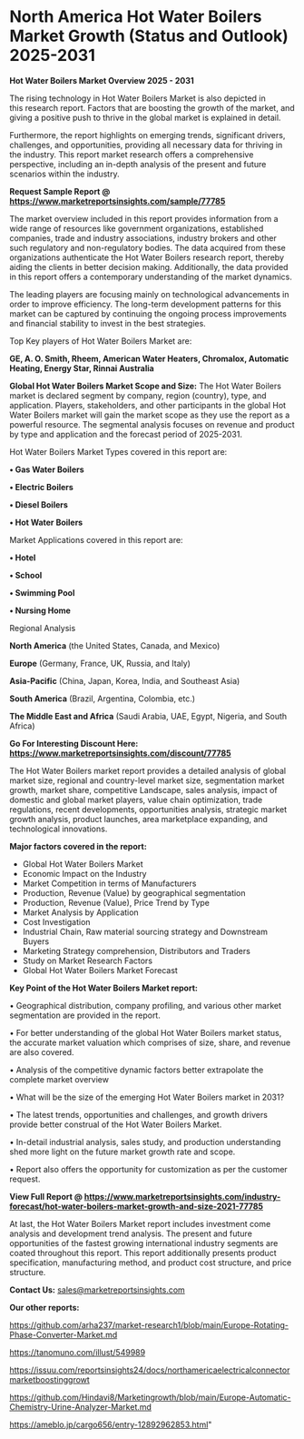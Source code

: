 # North America Hot Water Boilers Market Growth (Status and Outlook) 2025-2031

<Strong> Hot Water Boilers Market Overview 2025 - 2031</strong>

The rising technology in Hot Water Boilers Market is also depicted in this research report. Factors that are boosting the growth of the market, and giving a positive push to thrive in the global market is explained in detail.

Furthermore, the report highlights on emerging trends, significant drivers, challenges, and opportunities, providing all necessary data for thriving in the industry. This report market research offers a comprehensive perspective, including an in-depth analysis of the present and future scenarios within the industry.

<strong>Request Sample Report @ <a href=https://www.marketreportsinsights.com/sample/77785>https://www.marketreportsinsights.com/sample/77785</a></strong>

The market overview included in this report provides information from a wide range of resources like government organizations, established companies, trade and industry associations, industry brokers and other such regulatory and non-regulatory bodies. The data acquired from these organizations authenticate the Hot Water Boilers research report, thereby aiding the clients in better decision making. Additionally, the data provided in this report offers a contemporary understanding of the market dynamics.

The leading players are focusing mainly on technological advancements in order to improve efficiency. The long-term development patterns for this market can be captured by continuing the ongoing process improvements and financial stability to invest in the best strategies.

Top Key players of Hot Water Boilers Market are:

<strong>GE, A. O. Smith, Rheem, American Water Heaters, Chromalox, Automatic Heating, Energy Star, Rinnai Australia</strong>

<strong><b>Global Hot Water Boilers Market Scope and Size:</b></strong>
The Hot Water Boilers market is declared segment by company, region (country), type, and application. Players, stakeholders, and other participants in the global Hot Water Boilers market will gain the market scope as they use the report as a powerful resource. The segmental analysis focuses on revenue and product by type and application and the forecast period of 2025-2031.

Hot Water Boilers Market Types covered in this report are:

<strong>• Gas Water Boilers

• Electric Boilers

• Diesel Boilers

• Hot Water Boilers</strong>

Market Applications covered in this report are:

<strong>• Hotel

• School

• Swimming Pool

• Nursing Home</strong> 

Regional Analysis

<strong>North America</strong> (the United States, Canada, and Mexico)

<strong>Europe</strong> (Germany, France, UK, Russia, and Italy)

<strong>Asia-Pacific</strong> (China, Japan, Korea, India, and Southeast Asia)

<strong>South America</strong> (Brazil, Argentina, Colombia, etc.)

<strong>The Middle East and Africa</strong> (Saudi Arabia, UAE, Egypt, Nigeria, and South Africa)

<strong>Go For Interesting Discount Here: <a href=https://www.marketreportsinsights.com/discount/77785>https://www.marketreportsinsights.com/discount/77785</a></strong>

The Hot Water Boilers market report provides a detailed analysis of global market size, regional and country-level market size, segmentation market growth, market share, competitive Landscape, sales analysis, impact of domestic and global market players, value chain optimization, trade regulations, recent developments, opportunities analysis, strategic market growth analysis, product launches, area marketplace expanding, and technological innovations.

<strong><b>Major factors covered in the report:</b></strong>
<ul>
  <li>Global Hot Water Boilers Market </li>
  <li>Economic Impact on the Industry</li>
  <li>Market Competition in terms of Manufacturers</li>
  <li>Production, Revenue (Value) by geographical segmentation</li>
  <li>Production, Revenue (Value), Price Trend by Type</li>
  <li>Market Analysis by Application</li>
  <li>Cost Investigation</li>
  <li>Industrial Chain, Raw material sourcing strategy and Downstream Buyers</li>
  <li>Marketing Strategy comprehension, Distributors and Traders</li>
  <li>Study on Market Research Factors</li>
  <li>Global Hot Water Boilers Market Forecast</li>
</ul>

<strong><b>Key Point of the Hot Water Boilers Market report:</b></strong>

• Geographical distribution, company profiling, and various other market segmentation are provided in the report.

• For better understanding of the global Hot Water Boilers market status, the accurate market valuation which comprises of size, share, and revenue are also covered.

• Analysis of the competitive dynamic factors better extrapolate the complete market overview

• What will be the size of the emerging Hot Water Boilers market in 2031?

• The latest trends, opportunities and challenges, and growth drivers provide better construal of the Hot Water Boilers Market.

• In-detail industrial analysis, sales study, and production understanding shed more light on the future market growth rate and scope.

• Report also offers the opportunity for customization as per the customer request.

<strong><b>View Full Report @ <a href=https://www.marketreportsinsights.com/industry-forecast/hot-water-boilers-market-growth-and-size-2021-77785>https://www.marketreportsinsights.com/industry-forecast/hot-water-boilers-market-growth-and-size-2021-77785</a></b></strong>


At last, the Hot Water Boilers Market report includes investment come analysis and development trend analysis. The present and future opportunities of the fastest growing international industry segments are coated throughout this report. This report additionally presents product specification, manufacturing method, and product cost structure, and price structure.

<strong>Contact Us:</strong>
sales@marketreportsinsights.com

<strong>Our other reports:</strong>

<a href=https://github.com/arha237/market-research1/blob/main/Europe-Rotating-Phase-Converter-Market.md>https://github.com/arha237/market-research1/blob/main/Europe-Rotating-Phase-Converter-Market.md</a>

<a href=https://tanomuno.com/illust/549989>https://tanomuno.com/illust/549989</a>

<a href=https://issuu.com/reportsinsights24/docs/northamericaelectricalconnectormarketboostinggrowt>https://issuu.com/reportsinsights24/docs/northamericaelectricalconnectormarketboostinggrowt</a>

<a href=https://github.com/Hindavi8/Marketingrowth/blob/main/Europe-Automatic-Chemistry-Urine-Analyzer-Market.md>https://github.com/Hindavi8/Marketingrowth/blob/main/Europe-Automatic-Chemistry-Urine-Analyzer-Market.md</a>

<a href=https://ameblo.jp/cargo656/entry-12892962853.html>https://ameblo.jp/cargo656/entry-12892962853.html</a>"
